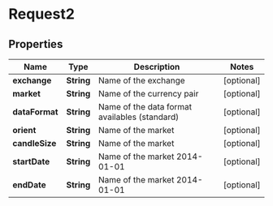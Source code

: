 
# Request2

## Properties
Name | Type | Description | Notes
------------ | ------------- | ------------- | -------------
**exchange** | **String** | Name of the exchange |  [optional]
**market** | **String** | Name of the currency pair |  [optional]
**dataFormat** | **String** | Name of the data format availables (standard) |  [optional]
**orient** | **String** | Name of the market |  [optional]
**candleSize** | **String** | Name of the market |  [optional]
**startDate** | **String** | Name of the market 2014-01-01 |  [optional]
**endDate** | **String** | Name of the market 2014-01-01 |  [optional]



